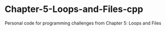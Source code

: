 # Chapter-5-Loops-and-Files-cpp
Personal code for programming challenges from Chapter 5: Loops and Files
